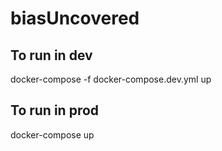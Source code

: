 # biasUncovered

## To run in dev

docker-compose -f docker-compose.dev.yml up

## To run in prod

docker-compose up
